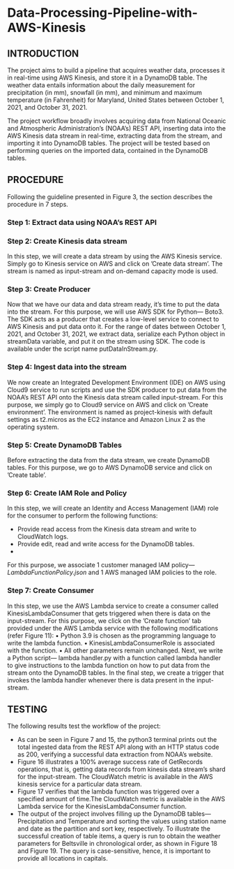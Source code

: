 # Data-Processing-Pipeline-with-AWS-Kinesis

## INTRODUCTION

The project aims to build a pipeline that acquires weather data, processes it in real-time using AWS Kinesis, and store it in a DynamoDB table. The weather data entails information about the daily measurement for precipitation (in mm), snowfall (in mm), and minimum and maximum temperature (in Fahrenheit) for Maryland, United States between October 1, 2021, and October 31, 2021.

The project workflow broadly involves acquiring data from National Oceanic and Atmospheric Administration’s (NOAA’s) REST API, inserting data into the AWS Kinesis data stream in real-time, extracting data from the stream, and importing it into DynamoDB tables. The project will be tested based on performing queries on the imported data, contained in the DynamoDB tables.


## PROCEDURE
Following the guideline presented in Figure 3, the section describes the procedure in 7 steps.

### Step 1: Extract data using NOAA’s REST API

### Step 2: Create Kinesis data stream
In this step, we will create a data stream by using the AWS Kinesis service. Simply go to Kinesis service on AWS and click on ’Create data stream’. The stream is named as input-stream and on-demand capacity mode is used. 

### Step 3: Create Producer
Now that we have our data and data stream ready, it’s time to put the data into the stream. For this purpose, we will use AWS SDK for Python— Boto3. The SDK acts as a producer that creates a low-level service to connect to AWS Kinesis and put data onto it. For the range of dates between October 1, 2021, and October 31, 2021, we extract data, serialize each Python object in streamData variable, and put it on the stream using SDK. The code is available under the script name putDataInStream.py.

### Step 4: Ingest data into the stream
We now create an Integrated Development Environment (IDE) on AWS using Cloud9 service to run scripts and use the SDK producer to put data from the NOAA’s REST API onto the Kinesis data stream called input-stream. For this purpose, we simply go to Cloud9 service on AWS and click on ’Create environment’. The environment is named as project-kinesis with default settings as t2.micros as the EC2 instance and Amazon Linux 2 as the operating system. 

### Step 5: Create DynamoDB Tables
Before extracting the data from the data stream, we create DynamoDB tables. For this purpose, we go to AWS DynamoDB service and click on ’Create table’.

### Step 6: Create IAM Role and Policy
In this step, we will create an Identity and Access Management (IAM) role for the consumer to perform the following functions:

- Provide read access from the Kinesis data stream and write to CloudWatch logs.
- Provide edit, read and write access for the DynamoDB tables.
- 
For this purpose, we associate 1 customer managed IAM policy— *LambdaFunctionPolicy.json* and 1 AWS managed IAM policies to the role. 

### Step 7: Create Consumer
In this step, we use the AWS Lambda service to create a consumer called KinesisLambdaConsumer that gets triggered when there is data on the input-stream. For this purpose, we click on the ’Create function’ tab provided under the AWS Lambda service with the following modifications (refer Figure 11):
• Python 3.9 is chosen as the programming language to write the lambda function.
• KinesisLambdaConsumerRole is associated with the function.
• All other parameters remain unchanged.
Next, we write a Python script— lambda handler.py with a function called lambda handler to give instructions to the lambda function on how to put data from the stream onto the DynamoDB tables. In the final step, we create a trigger that invokes the lambda handler whenever there is data present in the input-stream. 

## TESTING

 The following results test the workflow of the project:
- As can be seen in Figure 7 and 15, the python3 terminal prints out the total ingested data from the REST API along with an HTTP status code as 200, verifying a successful data extraction from NOAA’s website.
- Figure 16 illustrates a 100% average success rate of GetRecords operations, that is, getting data records from kinesis data stream’s shard for the input-stream. The CloudWatch metric is available in the AWS kinesis service for a particular data stream.
- Figure 17 verifies that the lambda function was triggered over a specified amount of time.The CloudWatch metric is available in the AWS Lambda service for the KinesisLambdaConsumer function.
- The output of the project involves filling up the DynamoDB tables— Precipitation and Temperature and sorting the values using station name and date as the partition and sort key, respectively. To illustrate the successful creation of table items, a query is run to obtain the weather parameters for Beltsville in chronological order, as shown in Figure 18 and Figure 19. The query is case-sensitive, hence, it is important to provide all locations in capitals.
